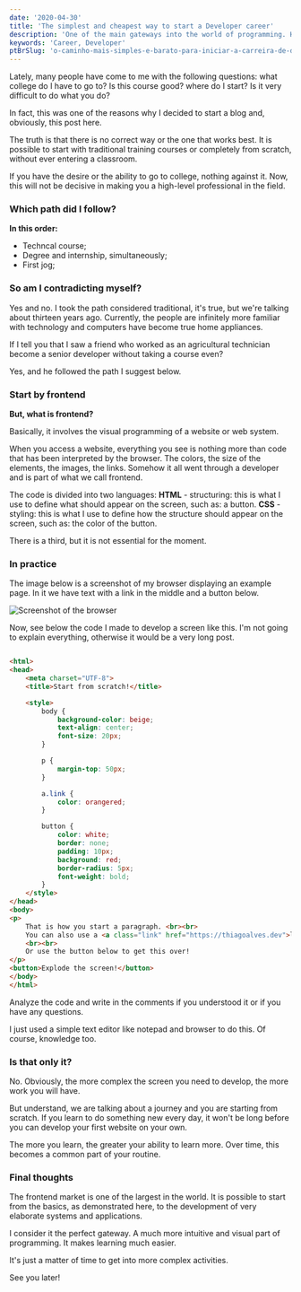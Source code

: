 ```yaml
---
date: '2020-04-30'
title: 'The simplest and cheapest way to start a Developer career'
description: 'One of the main gateways into the world of programming. HTML and CSS are the most intuitive languages on the market.'
keywords: 'Career, Developer'
ptBrSlug: 'o-caminho-mais-simples-e-barato-para-iniciar-a-carreira-de-desenvolvedor'
---
```


Lately, many people have come to me with the following questions: what college do I have to go to? Is this course good?
where do I start? Is it very difficult to do what you do?

In fact, this was one of the reasons why I decided to start a blog and, obviously, this post here.

The truth is that there is no correct way or the one that works best. It is possible to start with traditional training
courses or completely from scratch, without ever entering a classroom.

If you have the desire or the ability to go to college, nothing against it. Now, this will not be decisive in making you
a high-level professional in the field.

### Which path did I follow?

**In this order:**

- Techncal course;
- Degree and internship, simultaneously;
- First jog;

### So am I contradicting myself?

Yes and no. I took the path considered traditional, it's true, but we're talking about thirteen years ago. Currently,
the people are infinitely more familiar with technology and computers have become true home appliances.

If I tell you that I saw a friend who worked as an agricultural technician become a senior developer without taking a
course even?

Yes, and he followed the path I suggest below.

### Start by frontend

**But, what is frontend?**

Basically, it involves the visual programming of a website or web system.

When you access a website, everything you see is nothing more than code that has been interpreted by the browser. The
colors, the size of the elements, the images, the links. Somehow it all went through a developer and is part of what we
call frontend.

The code is divided into two languages:
**HTML** - structuring: this is what I use to define what should appear on the screen, such as: a button.
**CSS** - styling: this is what I use to define how the structure should appear on the screen, such as: the color of the
button.

There is a third, but it is not essential for the moment.

### In practice

The image below is a screenshot of my browser displaying an example page. In it we have text with a link in the middle
and a button below.

![Screenshot of the browser](/images/posts/start-developer-career/example-2.png)

Now, see below the code I made to develop a screen like this. I'm not going to explain everything, otherwise it would be
a very long post.

```html

<html>
<head>
    <meta charset="UTF-8">
    <title>Start from scratch!</title>

    <style>
        body {
            background-color: beige;
            text-align: center;
            font-size: 20px;
        }

        p {
            margin-top: 50px;
        }

        a.link {
            color: orangered;
        }

        button {
            color: white;
            border: none;
            padding: 10px;
            background: red;
            border-radius: 5px;
            font-weight: bold;
        }
    </style>
</head>
<body>
<p>
    That is how you start a paragraph. <br><br>
    You can also use a <a class="link" href="https://thiagoalves.dev">link</a> in order to access the home page.
    <br><br>
    Or use the button below to get this over!
</p>
<button>Explode the screen!</button>
</body>
</html>
```

Analyze the code and write in the comments if you understood it or if you have any questions.

I just used a simple text editor like notepad and browser to do this. Of course, knowledge too.

### Is that only it?

No. Obviously, the more complex the screen you need to develop, the more work you will have.

But understand, we are talking about a journey and you are starting from scratch. If you learn to do something new every
day, it won't be long before you can develop your first website on your own.

The more you learn, the greater your ability to learn more. Over time, this becomes a common part of your routine.

### Final thoughts

The frontend market is one of the largest in the world. It is possible to start from the basics, as demonstrated here,
to the development of very elaborate systems and applications.

I consider it the perfect gateway. A much more intuitive and visual part of programming. It makes learning much easier.

It's just a matter of time to get into more complex activities.

See you later!
